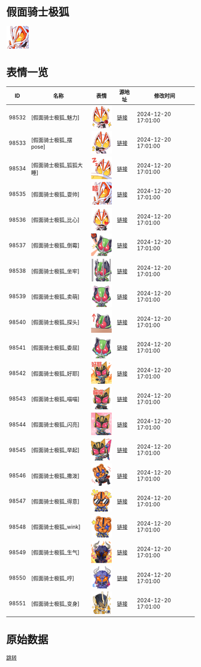 # 假面骑士极狐

<img src="./cover.png" height="60" alt="cover" />

# 表情一览

|ID|名称|表情|源地址|修改时间|
|----|----|----|----|----|
|98532|[假面骑士极狐_魅力]|<img src="./pic/098532_%5B假面骑士极狐_魅力%5D.png" height="60" alt="魅力"/>|[链接](https://i0.hdslb.com/bfs/garb/f7f7f058a4bc790d10770bc00f0501fb4ab5c291.png)|2024-12-20 17:01:00|
|98533|[假面骑士极狐_摆pose]|<img src="./pic/098533_%5B假面骑士极狐_摆pose%5D.png" height="60" alt="摆pose"/>|[链接](https://i0.hdslb.com/bfs/garb/7dd37646fcf129b5c2a5a212ee014932b977ce3c.png)|2024-12-20 17:01:00|
|98534|[假面骑士极狐_狐狐大睡]|<img src="./pic/098534_%5B假面骑士极狐_狐狐大睡%5D.png" height="60" alt="狐狐大睡"/>|[链接](https://i0.hdslb.com/bfs/garb/bd15ac42cc58bf736b0df8df6e756c24df7c52f0.png)|2024-12-20 17:01:00|
|98535|[假面骑士极狐_耍帅]|<img src="./pic/098535_%5B假面骑士极狐_耍帅%5D.png" height="60" alt="耍帅"/>|[链接](https://i0.hdslb.com/bfs/garb/067f0bfc2270b68de52a2c001510d79cecb3e932.png)|2024-12-20 17:01:00|
|98536|[假面骑士极狐_比心]|<img src="./pic/098536_%5B假面骑士极狐_比心%5D.png" height="60" alt="比心"/>|[链接](https://i0.hdslb.com/bfs/garb/3ee019ddd908867194ca82111d028a2aed732056.png)|2024-12-20 17:01:00|
|98537|[假面骑士极狐_倒霉]|<img src="./pic/098537_%5B假面骑士极狐_倒霉%5D.png" height="60" alt="倒霉"/>|[链接](https://i0.hdslb.com/bfs/garb/c009a3337b79319b8f170f9276893a01e8de8836.png)|2024-12-20 17:01:00|
|98538|[假面骑士极狐_坐牢]|<img src="./pic/098538_%5B假面骑士极狐_坐牢%5D.png" height="60" alt="坐牢"/>|[链接](https://i0.hdslb.com/bfs/garb/44ff7ede40c924165c7b8054078ce8b8d68298de.png)|2024-12-20 17:01:00|
|98539|[假面骑士极狐_卖萌]|<img src="./pic/098539_%5B假面骑士极狐_卖萌%5D.png" height="60" alt="卖萌"/>|[链接](https://i0.hdslb.com/bfs/garb/74e324846c28e958fb4e327adb72e96637b04fdc.png)|2024-12-20 17:01:00|
|98540|[假面骑士极狐_探头]|<img src="./pic/098540_%5B假面骑士极狐_探头%5D.png" height="60" alt="探头"/>|[链接](https://i0.hdslb.com/bfs/garb/f1c93c69b0ae7d7d83dc8ef3c7fd022cf111397d.png)|2024-12-20 17:01:00|
|98541|[假面骑士极狐_委屈]|<img src="./pic/098541_%5B假面骑士极狐_委屈%5D.png" height="60" alt="委屈"/>|[链接](https://i0.hdslb.com/bfs/garb/a68f78ea46c8e570e0ed76e535eddf954bb0c015.png)|2024-12-20 17:01:00|
|98542|[假面骑士极狐_好耶]|<img src="./pic/098542_%5B假面骑士极狐_好耶%5D.png" height="60" alt="好耶"/>|[链接](https://i0.hdslb.com/bfs/garb/bb9e74e947a73a3f4df72c43f3e72f9a252e8a59.png)|2024-12-20 17:01:00|
|98543|[假面骑士极狐_喵喵]|<img src="./pic/098543_%5B假面骑士极狐_喵喵%5D.png" height="60" alt="喵喵"/>|[链接](https://i0.hdslb.com/bfs/garb/d7da9321da8ff4979bfcf3ca76595ff981c64351.png)|2024-12-20 17:01:00|
|98544|[假面骑士极狐_闪亮]|<img src="./pic/098544_%5B假面骑士极狐_闪亮%5D.png" height="60" alt="闪亮"/>|[链接](https://i0.hdslb.com/bfs/garb/2329993461ef6b1b42064b4ca8f9494c4006f56d.png)|2024-12-20 17:01:00|
|98545|[假面骑士极狐_举起]|<img src="./pic/098545_%5B假面骑士极狐_举起%5D.png" height="60" alt="举起"/>|[链接](https://i0.hdslb.com/bfs/garb/40eb64e772aaed5d4bfc8263e2c0524b33f2edec.png)|2024-12-20 17:01:00|
|98546|[假面骑士极狐_撒泼]|<img src="./pic/098546_%5B假面骑士极狐_撒泼%5D.png" height="60" alt="撒泼"/>|[链接](https://i0.hdslb.com/bfs/garb/277b5ec0470210bff5cf50c5ce4ff73b760cd5be.png)|2024-12-20 17:01:00|
|98547|[假面骑士极狐_得意]|<img src="./pic/098547_%5B假面骑士极狐_得意%5D.png" height="60" alt="得意"/>|[链接](https://i0.hdslb.com/bfs/garb/a914fce508afc554d52cfd9921348ecc8574d43e.png)|2024-12-20 17:01:00|
|98548|[假面骑士极狐_wink]|<img src="./pic/098548_%5B假面骑士极狐_wink%5D.png" height="60" alt="wink"/>|[链接](https://i0.hdslb.com/bfs/garb/0375c4e26d31bbb12d63d5d35c6665110fc2fc67.png)|2024-12-20 17:01:00|
|98549|[假面骑士极狐_生气]|<img src="./pic/098549_%5B假面骑士极狐_生气%5D.png" height="60" alt="生气"/>|[链接](https://i0.hdslb.com/bfs/garb/2fb9012b7494f322508f63f35cca7ae94b6da3ed.png)|2024-12-20 17:01:00|
|98550|[假面骑士极狐_哼]|<img src="./pic/098550_%5B假面骑士极狐_哼%5D.png" height="60" alt="哼"/>|[链接](https://i0.hdslb.com/bfs/garb/84efdffaaa92129d2095bf533a0c4b27db6e78ff.png)|2024-12-20 17:01:00|
|98551|[假面骑士极狐_变身]|<img src="./pic/098551_%5B假面骑士极狐_变身%5D.png" height="60" alt="变身"/>|[链接](https://i0.hdslb.com/bfs/garb/ca132735bb4e0b3a850c549fa6c2ad3e48f990cd.png)|2024-12-20 17:01:00|

# 原始数据

[跳转](./raw.json)

